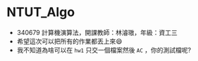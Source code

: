 # NTUT_Algo

- 340679 計算機演算法，開課教師：林濬璈，年級：資工三
- 希望這次可以把所有的作業都丟上來😄
- 我不知道為啥可以在 `hw1` 只交一個檔案然後 `AC` ，你的測試檔呢?
